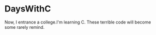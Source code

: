 # DaysWithC

Now, I entrance a college.I'm learning C.
These terrible code will become some rarely remind. 
